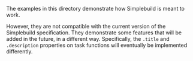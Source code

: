 The examples in this directory demonstrate how Simplebuild is meant to work.

However, they are not compatible with the current version of the Simplebuild specification. They demonstrate some features that will be added in the future, in a different way. Specifically, the `.title` and `.description` properties on task functions will eventually be implemented differently. 